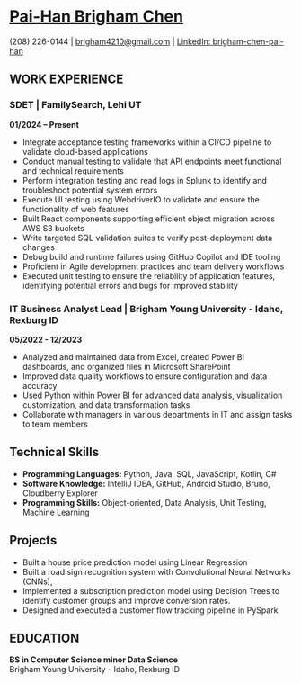 # [Pai-Han Brigham Chen](https://brigham4210.github.io) 
(208) 226-0144 | brigham4210@gmail.com | [LinkedIn: brigham-chen-pai-han](https://www.linkedin.com/in/brigham-chen-pai-han/)  



## WORK EXPERIENCE  

### SDET | FamilySearch, Lehi UT  
**01/2024 – Present**  
- Integrate acceptance testing frameworks within a CI/CD pipeline to validate cloud-based applications
- Conduct manual testing to validate that API endpoints meet functional and technical requirements
- Perform integration testing and read logs in Splunk to identify and troubleshoot potential system errors
- Execute UI testing using WebdriverIO to validate and ensure the functionality of web features
- Built React components supporting efficient object migration across AWS S3 buckets
- Write targeted SQL validation suites to verify post-deployment data changes
- Debug build and runtime failures using GitHub Copilot and IDE tooling
- Proficient in Agile development practices and team delivery workflows
- Executed unit testing to ensure the reliability of application features, identifying potential errors and bugs for improved stability  

### IT Business Analyst Lead | Brigham Young University - Idaho, Rexburg ID 
**05/2022 - 12/2023**

- Analyzed and maintained data from Excel, created Power BI dashboards, and organized files in Microsoft SharePoint
- Improved data quality workflows to ensure configuration and data accuracy
- Used Python within Power BI for advanced data analysis, visualization customization, and data transformation tasks
- Collaborate with managers in various departments in IT and assign tasks to team members



## Technical Skills  

- **Programming Languages:** Python, Java, SQL, JavaScript, Kotlin, C#  
- **Software Knowledge:** IntelliJ IDEA, GitHub, Android Studio, Bruno, Cloudberry Explorer 
- **Programming Skills:** Object-oriented, Data Analysis, Unit Testing, Machine Learning 



## Projects
- Built a house price prediction model using Linear Regression
- Built a road sign recognition system with Convolutional Neural Networks (CNNs),
- Implemented a subscription prediction model using Decision Trees to identify customer groups and improve conversion rates.
- Designed and executed a customer flow tracking pipeline in PySpark



## EDUCATION  

**BS in Computer Science minor Data Science**  
Brigham Young University - Idaho, Rexburg ID  
